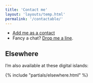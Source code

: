 ```yaml
---
title: 'Contact me'
layout: 'layouts/temp.html'
permalink: '/contactable/'
---
```


- [Add me as a contact](/contactable/benjamin-parry.vcf)
- Fancy a chat? <a href="mailto:benjamin@parry.is" rel="me" class="u-email">Drop me a line</a>.

## Elsewhere

I’m also available at these digital islands:

{% include "partials/elsewhere.html" %}